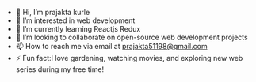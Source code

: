 - 👋 Hi, I’m prajakta kurle
- 👀 I’m interested in web development
- 🌱 I’m currently learning Reactjs Redux
- 💞️ I’m looking to collaborate on open-source web development projects
- 📫 How to reach me via email at  [prajakta51198@gmail.com](mailto:prajakta151198@gmail.com)  
- ⚡ Fun fact:I love gardening, watching movies, and exploring new web series during my free time!

<!---
prajakta7magar/prajakta7magar is a ✨ special ✨ repository because its `README.md` (this file) appears on your GitHub profile.
You can click the Preview link to take a look at your changes.
--->
